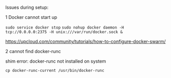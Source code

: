 Issues during setup:

1 Docker cannot start up

```sudo service docker stop```
```sudo nohup docker daemon -H tcp://0.0.0.0:2375 -H unix:///var/run/docker.sock &```

https://upcloud.com/community/tutorials/how-to-configure-docker-swarm/

2 cannot find docker-runc

shim error: docker-runc not installed on system

```cp docker-runc-current /usr/bin/docker-runc```
